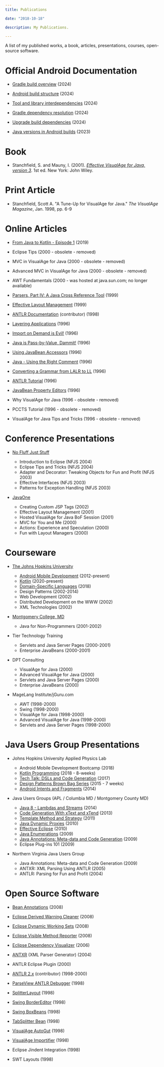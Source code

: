 ```yaml
---
title: Publications

date: "2018-10-18"

description: My Publications.

---
```


A list of my published works, a book, articles, presentations, courses, open-source software.

<!--more-->


# Official Android Documentation

* [Gradle build overview](https://developer.android.com/build/gradle-build-overview) (2024)

* [Android build structure](https://developer.android.com/build/android-build-structure) (2024)

* [Tool and library interdependencies](https://developer.android.com/build/tool-and-library-dependencies) (2024)

* [Gradle dependency resolution](https://developer.android.com/build/gradle-dependency-resolution) (2024)

* [Upgrade build dependencies](https://developer.android.com/build/dependency-verification) (2024)

* [Java versions in Android builds](https://developer.android.com/build/jdks) (2023)

# Book

*   Stanchfield, S. and Mauny, I. (2001). [_Effective VisualAge for Java, version 3_](https://www.amazon.com/Effective-VisualAge-Java-Version-Coverage/dp/0471317306). 1st ed. New York: John Wiley.
    

# Print Article

* 	Stanchfield, Scott A. "A Tune-Up for VisualAge for Java." _The VisualAge Magazine_, Jan. 1998, pp. 6-9

# Online Articles

*   [From Java to Kotlin - Episode 1](post/20190203-kotlin01) (2019)  
    
*   Eclipse Tips (2000 - obsolete - removed)
    
*   MVC in VisualAge for Java (2000 - obsolete - removed)
    
*   Advanced MVC in VisualAge for Java (2000 - obsolete - removed)
    
*   AWT Fundamentals (2000 - was hosted at java.sun.com; no longer available)
    
*   [Parsers, Part IV: A Java Cross Reference Tool](SeriesPt4.pdf) (1999)  
    
*   [Effective Layout Management](post/20000304-layouts/) (1999)
    
*   [ANTLR Documentation](http://www.antlr2.org) (contributor) (1998)
    
*   [Layering Applications](post/20010516-layering-applications/) (1996)
    
*   [Import on Demand is Evil!](post/20040522-import-on-demand-is-evil/) (1996)  
    
*   [Java is Pass-by-Value, Dammit!](post/20010516-pass-by-value) (1996)
    
*   [Using JavaBean Accessors](post/20000304-accessors) (1996)
    
*   [Java - Using the Right Comment](post/20000304-comments) (1996)  
    
*   [Converting a Grammar from LALR to LL](post/20000304-lalr-to-ll) (1996)  
    
*   [ANTLR Tutorial](post/20000304-antlrtut) (1996)  
    
*   [JavaBean Property Editors](post/20000304-property-editors) (1996)  
    
*   Why VisualAge for Java (1996 - obsolete - removed)
    
*   PCCTS Tutorial (1996 - obsolete - removed)
    
*   VisualAge for Java Tips and Tricks (1996 - obsolete - removed)    

# Conference Presentations

*   [No Fluff Just Stuff](http://www.nofluffjuststuff.com)
    
    *   Introduction to Eclipse (NFJS 2004)
    *   Eclipse Tips and Tricks (NFJS 2004)
    *   Adapter and Decorator: Tweaking Objects for Fun and Profit (NFJS 2003)
    *   Effective Interfaces (NFJS 2003)
    *   Patterns for Exception Handling (NFJS 2003)
        
*   [JavaOne](http://javadude.com/articles/javaone)
    
    *   Creating Custom JSP Tags (2002)
    *   Effective Layout Management (2001)
    *   Hosted VisualAge for Java BoF Session (2001)
    *   MVC for You and Me (2000)
    *   Actions: Experience and Speculation (2000)
    *   Fun with Layout Managers (2000)

# Courseware

*   [The Johns Hopkins University](http://ep.jhu.edu)
    
    *   [Android Mobile Development](https://androidbyexample.com) (2012-present)
    *   [Kotlin](https://www.youtube.com/watch?v=vHTzVHHivks&list=PLW-6wqFEcgTpmjW7OVgDjOUBbnvym7jiP) (2020-present)
    *   [Domain-Specific Languages](https://www.youtube.com/watch?v=vPEbGj8uIu4&list=PLW-6wqFEcgTqHMXV_8jI43QLkCv8VgqLk) (2018)
    *   Design Patterns (2002-2014)
    *   Web Development (2002)
    *   Distributed Development on the WWW (2002)
    *   XML Technologies (2002)
        
*   [Montgomery College, MD](http://www.montgomerycollege.edu)
    
    *   Java for Non-Programmers (2001-2002)
        
*   Tier Technology Training
    
    *   Servlets and Java Server Pages (2000-2001)
    *   Enterprise JavaBeans (2000-2001)
        
*   DPT Consulting
    
    *   VisualAge for Java (2000)
    *   Advanced VisualAge for Java (2000)
    *   Servlets and Java Server Pages (2000)
    *   Enterprise JavaBeans (2000)
        
*   MageLang Institute/jGuru.com
    
    *   AWT (1998-2000)
    *   Swing (1998-2000)
    *   VisualAge for Java (1998-2000)
    *   Advanced VisualAge for Java (1998-2000)
    *   Servlets and Java Server Pages (1998-2000)
        

# Java Users Group Presentations

*   Johns Hopkins University Applied Physics Lab
    *   Android Mobile Development Bootcamp (2018)
    *   [Kotlin Programming](https://www.youtube.com/watch?v=lD1ZMm75T9k&list=PLW-6wqFEcgTrsHm6-KYAHSUIsciISbGEt) (2018 - 8-weeks)
    *   [Tech Talk: DSLs and Code Generation](post/20170628-dsls-and-codegen/) (2017)
    *   [Design Patterns Brown Bag Series](post/20151119-patterns/) (2015 - 7 weeks)
    *   [Android Intents and Fragments](post/20141006-intents-and-fragments/) (2014)

*   Java Users Groups (APL / Columbia MD / Montgomery County MD)
    *   [Java 8 - Lambdas and Streams](post/20140923-lambdas-and-streams/) (2014)
    *   [Code Generation With xText and xTend](post/20130730-xtext/) (2013)
    *   [Template Method and Strategy](post/20111013-template-method-and-strategy/) (2011)
    *   [Java Dynamic Proxies](post/20101202-dynamic-proxies/) (2010)
    *   [Effective Eclipse](post/20100519-effective-eclipse/) (2010)
    *   [Java Enumerations](post/20121219-enumerations/) (2009)
    *   [Java Annotations: Meta-data and Code Generation](post/20100120-annotations/) (2009)
    *   Eclipse Plug-ins 101 (2009)

*   Northern Virginia Java Users Group
    *   Java Annotations: Meta-data and Code Generation (2009)
    *   ANTXR: XML Parsing Using ANTLR (2005)
    *   ANTLR: Parsing for Fun and Profit (2004)

# Open Source Software

*   [Bean Annotations](https://github.com/javadude/javadude/tree/master/com.javadude.annotation) (2008)
    
*   [Eclipse Derived Warning Cleaner](https://github.com/javadude/javadude/tree/master/com.javadude.derived.warning.cleaner) (2008)    
        
*   [Eclipse Dynamic Working Sets](https://github.com/javadude/javadude/tree/master/com.javadude.workingsets) (2008)  
    
*   [Eclipse Visible Method Reporter](https://github.com/javadude/javadude/tree/master/com.javadude.report.visible.methods) (2008)  
        
*   [Eclipse Dependency Visualizer](https://github.com/javadude/javadude/tree/master/com.javadude.dependencies2) (2006)  
    
*   [ANTXR](https://github.com/javadude/javadude/tree/master/com.javadude.antxr) (XML Parser Generator) (2004)  
    
*   ANTLR Eclipse Plugin (2000)  
        
*   [ANTLR 2.x](http://antlr2.org) (contributor) (1998-2000)  

*   [ParseView ANTLR Debugger](http://javadude.com/tools/parseview) (1998)  
    
*   [SplitterLayout](http://javadude.com/posts/19980228-splitterlayout) (1998)  
    
*   [Swing BorderEditor](http://javadude.com/tools/borderedit) (1998)  
    
*   [Swing BoxBeans](http://javadude.com/tools/boxbeans) (1998)  
        
*   [TabSplitter Bean](http://javadude.com/tools/tabsplitter) (1998)  
    
*   [VisualAge AutoGut](http://javadude.com/tools/autogut) (1998)  
    
*   [VisualAge Importifier](http://javadude.com/tools/importifier) (1998)  

*   Eclipse Jindent Integration (1998)  
    
*   SWT Layouts (1998)  
